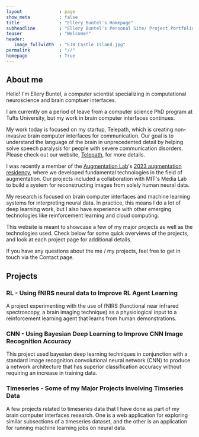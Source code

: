 ```yaml
---
layout              : page
show_meta           : false
title               : "Ellery Buntel's Homepage"
subheadline         : "Ellery Buntel's Personal Site/ Project Portfolio"
teaser              : "Welcome!"
header:
   image_fullwidth  : "EJB Castle Island.jpg"
permalink           : "//"
homepage            : True
---
```


## About me
Hello! I'm Ellery Buntel, a computer scientist specializing in computational neuroscience and brain comptuer interfaces.

I am currently on a period of leave from a computer science PhD program at Tufts University, but my work in brain computer interfaces continues. 

My work today is focused on my startup, Telepath, which is creating non-invasive brain computer interfaces for communication. Our goal is to understand the language of the brain in unprecedented detail by helping solve speech paralysis for people with severe communication disorders. Please check out our website, [Telepath](https://telepathtechnologies.com), for more details. 

I  was recently a member of the [Augmentation Lab](https://www.augmentationlab.org/)'s [2023 augmentation residency](https://www.augmentationlab.org/incubator), where we developed fundamental technologies in the field of augmentation. Our projects included a collaboration with MIT's Media Lab to build a system for reconstructing images from solely human neural data. 

My research is focused on brain computer interfaces and machine learning systems for interpreting neural data. In practice, this means I do a lot of deep learning work, but I also have experience with other emerging technologies like reinforcement learning and cloud computing. 

This website is meant to showcase a few of my major projects as well as the technologies used. Check below for some quick overviews of the projects, and look at each project page for additional details. 

If you have any questions about the me / my projects, feel free to get in touch via the Contact page. 

## Projects

### RL - Using fNIRS neural data to Improve RL Agent Learning
A project experimenting with the use of fNIRS (functional near infrared spectroscopy, a brain imaging technique) as a physiological input to a reinforcement learning agent that learns from human demonstrations. 

### CNN - Using Bayesian Deep Learning to Improve CNN Image Recognition Accuracy
This project used bayesian deep learning techniques in conjunction with a standard image recognition convolutional neural network (CNN) to produce a network architecture that has superior classification accuracy without requiring an increase in training data. 

### Timeseries - Some of my Major Projects Involving Timseries Data
A few projects related to timeseries data that I have done as part of my brain computer interfaces research. One is a web application for exploring similar subsections of a timeseries dataset, and the other is an application for running machine learning jobs on neural data. 
